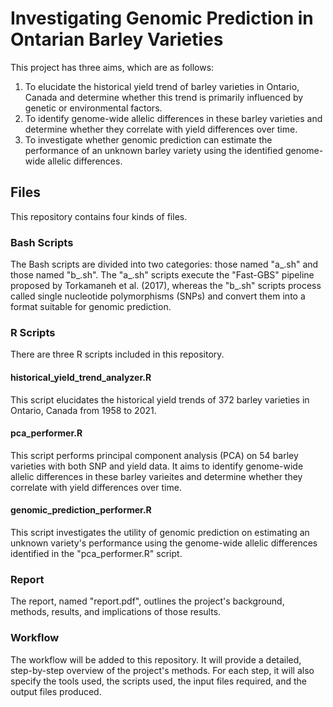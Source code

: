 
# Investigating Genomic Prediction in Ontarian Barley Varieties

This project has three aims, which are as follows:
1. To elucidate the historical yield trend of barley varieties in Ontario, Canada and determine whether this trend is primarily influenced by genetic or environmental factors.
2. To identify genome-wide allelic differences in these barley varieties and determine whether they correlate with yield differences over time.
3. To investigate whether genomic prediction can estimate the performance of an unknown barley variety using the identified genome-wide allelic differences.

## Files

This repository contains four kinds of files.

### Bash Scripts

The Bash scripts are divided into two categories: those named "a_.sh" and those named "b_.sh". The "a_.sh" scripts execute the "Fast-GBS" pipeline proposed by Torkamaneh et al. (2017), whereas the "b_.sh" scripts process called single nucleotide polymorphisms (SNPs) and convert them into a format suitable for genomic prediction.

### R Scripts

There are three R scripts included in this repository.

#### historical_yield_trend_analyzer.R

This script elucidates the historical yield trends of 372 barley varieties in Ontario, Canada from 1958 to 2021.

#### pca_performer.R

This script performs principal component analysis (PCA) on 54 barley varieties with both SNP and yield data. It aims to identify genome-wide allelic differences in these barley varieites and determine whether they correlate with yield differences over time.

#### genomic_prediction_performer.R

This script investigates the utility of genomic prediction on estimating an unknown variety's performance using the genome-wide allelic differences identified in the "pca_performer.R" script.

### Report

The report, named "report.pdf", outlines the project's background, methods, results, and implications of those results.

### Workflow

The workflow will be added to this repository. It will provide a detailed, step-by-step overview of the project's methods. For each step, it will also specify the tools used, the scripts used, the input files required, and the output files produced.